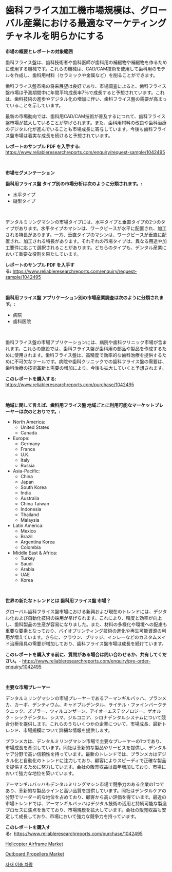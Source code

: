 <p><h1>歯科フライス加工機市場規模は、グローバル産業における最適なマーケティングチャネルを明らかにする</h1></p><p><strong>市場の概要とレポートの対象範囲</strong></p>
<p><p>歯科フライス盤は、歯科技術者や歯科医師が歯科用の補綴物や補綴物を作るために使用する機械です。これらの機械は、CAD/CAM技術を使用して歯科用のモデルを作成し、歯科用材料（セラミックや金属など）を削ることができます。</p><p>歯科フライス盤市場の将来展望は良好であり、市場調査によると、歯科フライス盤市場は予測期間中に年間平均成長率7％で成長すると予想されています。これは、歯科技術の進歩やデジタル化の増加に伴い、歯科フライス盤の需要が高まっていることを示しています。</p><p>最新の市場動向では、歯科用CAD/CAM技術が普及するにつれて、歯科フライス盤市場が拡大していることが挙げられます。また、歯科用材料の改良や歯科治療のデジタル化が進んでいることも市場成長に寄与しています。今後も歯科フライス盤市場は着実な成長を続けると予想されています。</p></p>
<p><strong>レポートのサンプル PDF を入手する:</strong> <a href="https://www.reliableresearchreports.com/enquiry/request-sample/1042495">https://www.reliableresearchreports.com/enquiry/request-sample/1042495</a></p>
<p>&nbsp;</p>
<p><strong>市場セグメンテーション</strong></p>
<p><strong>歯科用フライス盤 タイプ別の市場分析は次のように分類されます。:</strong></p>
<p><ul><li>水平タイプ</li><li>縦型タイプ</li></ul></p>
<p>&nbsp;</p>
<p><p>デンタルミリングマシンの市場タイプには、水平タイプと垂直タイプの2つのタイプがあります。水平タイプのマシンは、ワークピースが水平に配置され、加工される特長があります。一方、垂直タイプのマシンは、ワークピースが垂直に配置され、加工される特長があります。それぞれの市場タイプは、異なる用途や加工要件に応じて選択されることがあります。どちらのタイプも、デンタル産業において重要な役割を果たしています。</p></p>
<p><strong>レポートのサンプル PDF を入手する:</strong>&nbsp;<a href="https://www.reliableresearchreports.com/enquiry/request-sample/1042495">https://www.reliableresearchreports.com/enquiry/request-sample/1042495</a></p>
<p>&nbsp;</p>
<p><strong> 歯科用フライス盤 アプリケーション別の市場産業調査は次のように分類されます。:</strong></p>
<p><ul><li>病院</li><li>歯科医院</li></ul></p>
<p>&nbsp;</p>
<p><p>歯科フライス盤の市場アプリケーションには、病院や歯科クリニック市場が含まれます。これらの施設では、歯科フライス盤が歯科用の部品や製品を作成するために使用されます。歯科フライス盤は、高精度で効率的な歯科治療を提供するために不可欠なツールです。病院や歯科クリニックでの歯科フライス盤の需要は、歯科治療の技術革新と需要の増加により、今後も拡大していくと予想されます。</p></p>
<p><strong>このレポートを購入する:</strong>&nbsp; <a href="https://www.reliableresearchreports.com/purchase/1042495">https://www.reliableresearchreports.com/purchase/1042495</a></p>
<p>&nbsp;</p>
<p><strong>地域に関して言えば、歯科用フライス盤 地域ごとに利用可能なマーケットプレーヤーは次のとおりです。:</strong></p>
<p><ul>
    <li>
        North America:
        <ul>
            <li>United States</li>
            <li>Canada</li>
        </ul>
    </li>
    <li>
        Europe:
        <ul>
            <li>Germany</li>
            <li>France</li>
            <li>U.K.</li>
            <li>Italy</li>
            <li>Russia</li>
        </ul>
    </li>
    <li>
        Asia-Pacific:
        <ul>
            <li>China</li>
            <li>Japan</li>
            <li>South Korea</li>
            <li>India</li>
            <li>Australia</li>
            <li>China Taiwan</li>
            <li>Indonesia</li>
            <li>Thailand</li>
            <li>Malaysia</li>
        </ul>
    </li>
    <li>
        Latin America:
        <ul>
            <li>Mexico</li>
            <li>Brazil</li>
            <li>Argentina Korea</li>
            <li>Colombia</li>
        </ul>
    </li>
    <li>
        Middle East & Africa:
        <ul>
            <li>Turkey</li>
            <li>Saudi</li>
            <li>Arabia</li>
            <li>UAE</li>
            <li>Korea</li>
        </ul>
    </li>
    </ul></p>
<p>&nbsp;</p>
<p><strong>世界の新たなトレンドとは 歯科用フライス盤 市場？</strong></p>
<p><p>グローバル歯科フライス盤市場における新興および現在のトレンドには、デジタル化および自動化技術の採用が挙げられます。これにより、精度と効率が向上し、歯科製品の生産が容易になりました。また、材料の多様化や環境への配慮も重要な要素となっており、バイオプリンティング技術の進化や再生可能資源の利用が増えています。さらに、クラウン、ブリッジ、インレーなどのカスタムメイド治療用具の需要が増加しており、歯科フライス盤市場は成長を続けています。</p></p>
<p><strong>このレポートを購入する前に、質問がある場合は問い合わせるか、共有してください。</strong>- <a href="https://www.reliableresearchreports.com/enquiry/pre-order-enquiry/1042495">https://www.reliableresearchreports.com/enquiry/pre-order-enquiry/1042495</a></p>
<p>&nbsp;</p>
<p><strong>主要な市場プレーヤー</strong></p>
<p><p>デンタルミリングマシンの市場プレーヤーであるアーマンギルバッハ、プランメカ、カーボ、デンティウム、キャドブルデンタル、ライテル・ファインバークテクニック、ズブラー、ツィルコンザーン、アイオーエステクノロジー、ゲオルク・シックデンタル、シスマ、ジルコニア、シロナデンタルシステムについて競合分析を提供します。これらのうちいくつかの企業について、市場成長、最新トレンド、市場規模について詳細な情報を提供します。</p><p>プランメカは、デンタルミリングマシン市場で主要なプレーヤーの1つであり、市場成長を牽引しています。同社は革新的な製品やサービスを提供し、デンタルケア分野で高い信頼性を持っています。最新のトレンドでは、プランメカはデジタル化と自動化のトレンドに注力しており、顧客によりスピーディで正確な製品を提供するために努力しています。会社の販売収益は毎年増加しており、市場において強力な地位を築いています。</p><p>アーマンギルバッハもデンタルミリングマシン市場で競争力のある企業の1つであり、革新的な製品ラインと高い品質を提供しています。同社はデンタルケアの分野でリーダー的な地位を占めており、顧客から高い評価を得ています。最近の市場トレンドでは、アーマンギルバッハはデジタル技術の活用と持続可能な製造プロセスに焦点を当てており、市場規模を拡大しています。会社の販売収益も安定して成長しており、市場において強力な競争力を持っています。</p></p>
<p><strong>このレポートを購入する:</strong>&nbsp;&nbsp;<a href="https://www.reliableresearchreports.com/purchase/1042495">https://www.reliableresearchreports.com/purchase/1042495</a></p>
<p><p><a href="https://funky-papaya-cf4.notion.site/Helicopter-Airframe-Market-Size-Market-Trends-and-Growth-Outlook-forecasted-for-period-from-2024-t-cca96ad97ce54352b1d60a8f1672ad51">Helicopter Airframe Market</a></p><p><a href="https://sore-arch-6db.notion.site/Outboard-Propellers-Market-Size-Growing-and-Forecasted-for-period-from-2024-2031-and-provides-comp-906f60dd70b24b23be7e6308f34bc179">Outboard Propellers Market</a></p><p><a href="https://medium.com/@lowellleke20231/%EC%9E%AC%EB%A3%8C-%EC%9D%B4%EB%8F%99-%EC%B0%A8%EB%9F%89-%EC%8B%9C%EC%9E%A5-2031%EB%85%84%EA%B9%8C%EC%A7%80%EC%9D%98-%ED%8A%B8%EB%A0%8C%EB%93%9C-%EC%98%88%EC%B8%A1-%EB%B0%8F-%EA%B2%BD%EC%9F%81-%EB%B6%84%EC%84%9D-9f18dde3f5bb">자재 이송 차량</a></p></p>